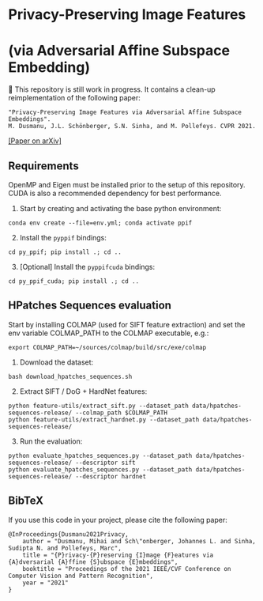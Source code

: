 # Privacy-Preserving Image Features
# (via Adversarial Affine Subspace Embedding)

🚧 This repository is still work in progress. It contains a clean-up reimplementation of the following paper:

```text
"Privacy-Preserving Image Features via Adversarial Affine Subspace Embeddings".
M. Dusmanu, J.L. Schönberger, S.N. Sinha, and M. Pollefeys. CVPR 2021.
```
[[Paper on arXiv]](https://arxiv.org/abs/2006.06634)

## Requirements

OpenMP and Eigen must be installed prior to the setup of this repository. CUDA is also a recommended dependency for best performance.

1. Start by creating and activating the base python environment:
```
conda env create --file=env.yml; conda activate ppif
```
2. Install the `pyppif` bindings:
```
cd py_ppif; pip install .; cd ..
```
3. [Optional] Install the `pyppifcuda` bindings:
```
cd py_ppif_cuda; pip install .; cd ..
```

## HPatches Sequences evaluation

Start by installing COLMAP (used for SIFT feature extraction) and set the env variable COLMAP_PATH to the COLMAP executable, e.g.:
```
export COLMAP_PATH=~/sources/colmap/build/src/exe/colmap
```

1. Download the dataset:
```
bash download_hpatches_sequences.sh
```
2. Extract SIFT / DoG + HardNet features:
```
python feature-utils/extract_sift.py --dataset_path data/hpatches-sequences-release/ --colmap_path $COLMAP_PATH
python feature-utils/extract_hardnet.py --dataset_path data/hpatches-sequences-release/
```
3. Run the evaluation:
```
python evaluate_hpatches_sequences.py --dataset_path data/hpatches-sequences-release/ --descriptor sift
python evaluate_hpatches_sequences.py --dataset_path data/hpatches-sequences-release/ --descriptor hardnet
```


## BibTeX

If you use this code in your project, please cite the following paper:
```
@InProceedings{Dusmanu2021Privacy,
    author = "Dusmanu, Mihai and Sch\"onberger, Johannes L. and Sinha, Sudipta N. and Pollefeys, Marc",
    title = "{P}rivacy-{P}reserving {I}mage {F}eatures via {A}dversarial {A}ffine {S}ubspace {E}mbeddings",
    booktitle = "Proceedings of the 2021 IEEE/CVF Conference on Computer Vision and Pattern Recognition",
    year = "2021"
}
```